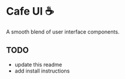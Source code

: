 # Cafe UI ☕️
A smooth blend of user interface components.

## TODO

- update this readme
- add install instructions